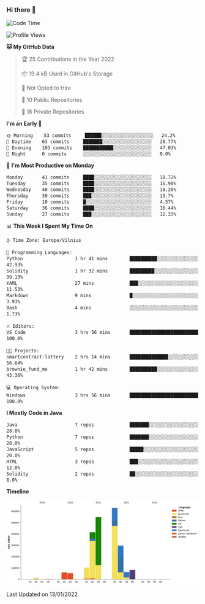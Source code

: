 ### Hi there 👋

<!--START_SECTION:waka-->
![Code Time](http://img.shields.io/badge/Code%20Time-528%20hrs%2055%20mins-blue)

![Profile Views](http://img.shields.io/badge/Profile%20Views-0-blue)

**🐱 My GitHub Data** 

> 🏆 25 Contributions in the Year 2022
 > 
> 📦 19.4 kB Used in GitHub's Storage 
 > 
> 🚫 Not Opted to Hire
 > 
> 📜 10 Public Repositories 
 > 
> 🔑 18 Private Repositories  
 > 
**I'm an Early 🐤** 

```text
🌞 Morning    53 commits     ██████░░░░░░░░░░░░░░░░░░░   24.2% 
🌆 Daytime    63 commits     ███████░░░░░░░░░░░░░░░░░░   28.77% 
🌃 Evening    103 commits    ███████████░░░░░░░░░░░░░░   47.03% 
🌙 Night      0 commits      ░░░░░░░░░░░░░░░░░░░░░░░░░   0.0%

```
📅 **I'm Most Productive on Monday** 

```text
Monday       41 commits     ████░░░░░░░░░░░░░░░░░░░░░   18.72% 
Tuesday      35 commits     ████░░░░░░░░░░░░░░░░░░░░░   15.98% 
Wednesday    40 commits     ████░░░░░░░░░░░░░░░░░░░░░   18.26% 
Thursday     30 commits     ███░░░░░░░░░░░░░░░░░░░░░░   13.7% 
Friday       10 commits     █░░░░░░░░░░░░░░░░░░░░░░░░   4.57% 
Saturday     36 commits     ████░░░░░░░░░░░░░░░░░░░░░   16.44% 
Sunday       27 commits     ███░░░░░░░░░░░░░░░░░░░░░░   12.33%

```


📊 **This Week I Spent My Time On** 

```text
⌚︎ Time Zone: Europe/Vilnius

💬 Programming Languages: 
Python                   1 hr 41 mins        ██████████░░░░░░░░░░░░░░░   42.93% 
Solidity                 1 hr 32 mins        █████████░░░░░░░░░░░░░░░░   39.13% 
YAML                     27 mins             ███░░░░░░░░░░░░░░░░░░░░░░   11.53% 
Markdown                 9 mins              █░░░░░░░░░░░░░░░░░░░░░░░░   3.93% 
Bash                     4 mins              ░░░░░░░░░░░░░░░░░░░░░░░░░   1.73%

🔥 Editors: 
VS Code                  3 hrs 56 mins       █████████████████████████   100.0%

🐱‍💻 Projects: 
smartcontract-lottery    2 hrs 14 mins       ██████████████░░░░░░░░░░░   56.64% 
brownie_fund_me          1 hr 42 mins        ██████████░░░░░░░░░░░░░░░   43.36%

💻 Operating System: 
Windows                  3 hrs 56 mins       █████████████████████████   100.0%

```

**I Mostly Code in Java** 

```text
Java                     7 repos             ███████░░░░░░░░░░░░░░░░░░   28.0% 
Python                   7 repos             ███████░░░░░░░░░░░░░░░░░░   28.0% 
JavaScript               5 repos             █████░░░░░░░░░░░░░░░░░░░░   20.0% 
HTML                     3 repos             ███░░░░░░░░░░░░░░░░░░░░░░   12.0% 
Solidity                 2 repos             ██░░░░░░░░░░░░░░░░░░░░░░░   8.0%

```


**Timeline**

![Chart not found](https://raw.githubusercontent.com/BenasVolkovas/BenasVolkovas/main/charts/bar_graph.png) 


 Last Updated on 13/01/2022
<!--END_SECTION:waka-->
